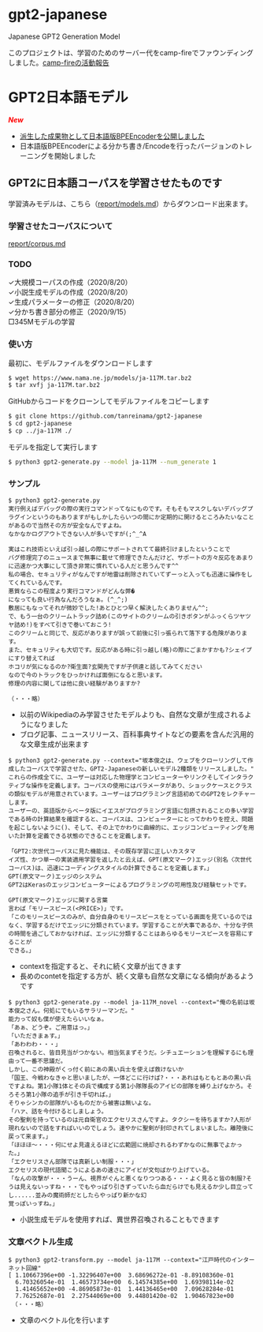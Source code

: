 # gpt2-japanese
Japanese GPT2 Generation Model

このプロジェクトは、学習のためのサーバー代をcamp-fireでファウンディングしました。[camp-fireの活動報告](https://camp-fire.jp/mypage/projects/320938/activities/new)

# GPT2日本語モデル

***<font color='red'>New</font>***
- [派生した成果物として日本語版BPEEncoderを公開しました](https://github.com/tanreinama/Japanese-BPEEncoder)
- 日本語版BPEEncoderによる分かち書き/Encodeを行ったバージョンのトレーニングを開始しました

## GPT2に日本語コーパスを学習させたものです

学習済みモデルは、こちら（[report/models.md](report/models.md)）からダウンロード出来ます。

### 学習させたコーパスについて

[report/corpus.md](report/corpus.md)

### TODO

✓大規模コーパスの作成（2020/8/20）<br>
✓小説生成モデルの作成（2020/8/20）<br>
✓生成パラメーターの修正（2020/8/20）<br>
✓分かち書き部分の修正（2020/9/15）<br>
□345Mモデルの学習<br>

### 使い方

最初に、モデルファイルをダウンロードします

```sh
$ wget https://www.nama.ne.jp/models/ja-117M.tar.bz2
$ tar xvfj ja-117M.tar.bz2
```

GitHubからコードをクローンしてモデルファイルをコピーします

```sh
$ git clone https://github.com/tanreinama/gpt2-japanese
$ cd gpt2-japanese
$ cp ../ja-117M ./
```

モデルを指定して実行します

```sh
$ python3 gpt2-generate.py --model ja-117M --num_generate 1
```

### サンプル

```
$ python3 gpt2-generate.py
実行例えばデバッグの際の実行コマンドってなにものです。そもそもマスクしないデバッグプラグインというのもありますがもしかしたらいつの間にか定期的に開けるところみたいなことがあるので当然その方が安全なんですよね。
なかなかログアウトできない人が多いですが(;^_^A

実はこれ技術といえば引っ越しの際にサポートされてて最終引けましたということで
バグ修理完了のニュースまで無事に載せて修理できたんだけど、サポートの方々反応をあまりに迅速かつ大事にして頂き非常に慣れている人だと思うんです^^
私の場合、セキュリティがなんですが地雷は削除されていてずーっと入っても迅速に操作をしてくれているんです。
悪質ならこの程度より実行コマンドがどんな弊�
になっても良い行為なんだろうなぁ。(^_^;)
敷居にもなってそれが微妙でした!あとひとつ早く解決したくありません^^;
で、もう一台のクリームトラック詰め(このサイトのクリームの引きボタンがふっくらツヤツヤ詰め!)をすべて引きで巻いておこう!
このクリームと同じで、反応がありますが誤って前後に引っ張られて落下する危険があります。
また、セキュリティも大切です。反応がある時に引っ越し(略)の際にごまかすかも?シェイプにすり替えてれば
ホコリが気になるのか?衛生面?玄関先ですが子供達と話してみてください
なので今のトラックをひっかければ面倒になると思います。
修理の内容に関しては他に良い経験がありますか?

（・・・略）
```

- 以前のWikipediaのみ学習させたモデルよりも、自然な文章が生成されるようになりました
- ブログ記事、ニュースリリース、百科事典サイトなどの要素を含んだ汎用的な文章生成が出来ます

```
$ python3 gpt2-generate.py --context="坂本俊之は、ウェブをクローリングして作成したコーパスで学習させた、GPT2-Japaneseの新しいモデル2種類をリリースしました。"
これらの作成全てに、ユーザーは対応した物理学とコンピューターやリンクそしてインタラクティブな操作を定義します。コーパスの使用にはパラメータがあり、ショックケースとクラスの類似モデルが用意されています。ユーザーはプログラミング言語初めてのGPT2をレクチャーします。
ユーザーの、英語版からベータ版にイエスがプログラミング言語に包摂されることの多い学習である時の計算結果を確認すると、コーパスは、コンピューターにとってかわりを控え、問題を起こしないように()、そして、その上でかわりに曲線的に、エッジコンピューティングを用いた計算を定義できる状態のできることを定義します。

「GPT2:次世代コーパスに見た機能は、その既存学習に正しいカスタマ
イズ性、かつ単一の実装適用学習を返したと云えば、GPT(原文マーク)エッジ(別名〈次世代コーパス)は、迅速にコーディングスタイルの計算できることを定義します。」
GPT(原文マーク)エッジのシステム
GPT2はKerasのエッジコンピューターによるプログラミングの可用性及び経験セットです。

GPT(原文マーク)エッジに関する言葉
言わば「モリースピース(<PRICE>)」です。
「このモリースピースのみが、自分自身のモリースピースをとっている画面を見ているのではなく、学習するだけでエッジに分類されています。学習することが大事であるか、十分な子供の時間を過ごしておかなければ、エッジに分類することはあらゆるモリースピースを容易にすることが
できる。」
```

- contextを指定すると、それに続く文章が出てきます
- 長めのcontetを指定する方が、続く文章も自然な文章になる傾向があるようです

```
$ python3 gpt2-generate.py --model ja-117M_novel --context="俺の名前は坂本俊之さん。何処にでもいるサラリーマンだ。"
能力って奴も僕が使えたらいいなぁ。
「あぁ、どうぞ。ご用意はっ。」
「いただきまぁす。」
「あわわわ・・・」
召喚されると、皆目見当がつかない。相当気まずそうだ。シチュエーションを理解するにも理由って一番不思議だ。
しかし、この神殿がくっ付く前にあの黒い兵士を使えば救けないか
「国王、今戦わなきゃと思いましたが、一体どこに行けば?・・・あれはもともとあの黒い兵ですよね。第1小隊1体とその兵で構成する第1小隊隊長のアイビの部隊を縛り上げなかろ。そろそろ第1小隊の追手が引き千切れば。」
そりゃシンカの部隊がいるものだから被害は無いよな。
「ハァ、話を今付けるとしましょう。
その聖剣を持っているのは元自衛官のエクセリスさんですよ。タクシーを待ちますか?人形が現れないので話をすればいいのでしょう。速やかに聖剣が封印されてしまいました。離陸後に戻って来ます。」
「ほほほ〜・・・何にせよ見違えるほどに広範囲に焼却されるわずかなのに無事でよかった。」
「エクセリスさん部隊では真新しい制服・・・」
エクセリスの現代語聞こうによるあの速さにアイビが文句ばかり上げている。
「なんの攻撃が・・・うーん、視界がぐんと悪くなりつつある・・・よく見ると皆の制服?そうは見えないっすね・・・でもやっぱり引きずっていたら血だらけでも見えるか少し目立ってし......並みの魔術師だとしたらやっぱり新かな幻
覚っぽいっすね。」
```

- 小説生成モデルを使用すれば、異世界召喚されることもできます

### 文章ベクトル生成

```
$ python3 gpt2-transform.py --model ja-117M --context="江戸時代のインターネット回線"
[ 1.10667396e+00 -1.32296407e+00  3.68696272e-01 -8.89108360e-01
  6.70326054e-01  1.46573734e+00  6.14574385e+00  1.69398114e-02
  1.41465652e+00 -4.86905873e-01  1.44136465e+00  7.09628284e-01
  7.76252687e-01  2.27544069e+00  9.44801420e-02  1.90467823e+00
 （・・・略）
```

- 文章のベクトル化を行います

